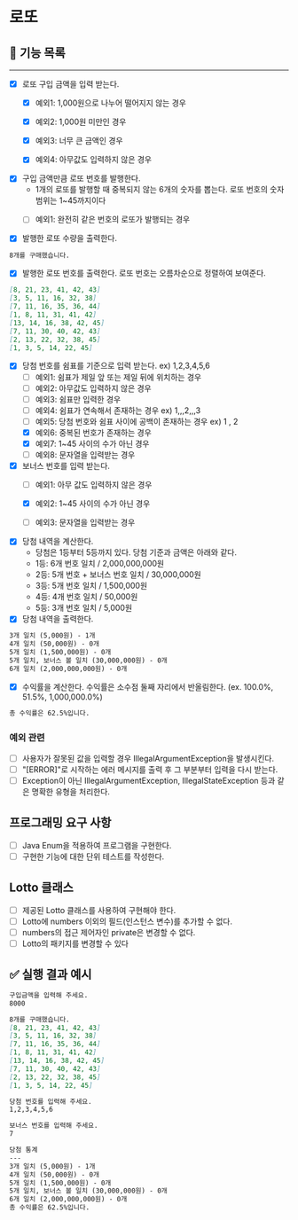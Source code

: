 # 로또

## 📝 기능 목록

----

- [x] 로또 구입 금액을 입력 받는다.
    - [x] 예외1: 1,000원으로 나누어 떨어지지 않는 경우
    - [x] 예외2: 1,000원 미만인 경우
    - [x] 예외3: 너무 큰 금액인 경우
    - [x] 예외4: 아무값도 입력하지 않은 경우


- [x] 구입 금액만큼 로또 번호를 발행한다.
    - 1개의 로또를 발행할 때 중복되지 않는 6개의 숫자를 뽑는다. 로또 번호의 숫자 범위는 1~45까지이다
    - [ ] 예외1: 완전히 같은 번호의 로또가 발행되는 경우


- [x] 발행한 로또 수량을 출력한다.

```markdown
8개를 구매했습니다.
```

- [x] 발행한 로또 번호를 출력한다. 로또 번호는 오름차순으로 정렬하여 보여준다.

```markdown
[8, 21, 23, 41, 42, 43]
[3, 5, 11, 16, 32, 38]
[7, 11, 16, 35, 36, 44]
[1, 8, 11, 31, 41, 42]
[13, 14, 16, 38, 42, 45]
[7, 11, 30, 40, 42, 43]
[2, 13, 22, 32, 38, 45]
[1, 3, 5, 14, 22, 45]
```

- [x] 당첨 번호를 쉼표를 기준으로 입력 받는다. ex) 1,2,3,4,5,6
    - [ ] 예외1: 쉼표가 제일 앞 또는 제일 뒤에 위치하는 경우
    - [ ] 예외2: 아무값도 입력하지 않은 경우
    - [ ] 예외3: 쉼표만 입력한 경우
    - [ ] 예외4: 쉼표가 연속해서 존재하는 경우 ex) 1,,,2,,,3
    - [ ] 예외5: 당첨 번호와 쉼표 사이에 공백이 존재하는 경우 ex) 1 , 2
    - [x] 예외6: 중복된 번호가 존재하는 경우
    - [x] 예외7: 1~45 사이의 수가 아닌 경우
    - [ ] 예외8: 문자열을 입력받는 경우
- [x] 보너스 번호를 입력 받는다.
    - [ ] 예외1: 아무 값도 입력하지 않은 경우
    - [x] 예외2: 1~45 사이의 수가 아닌 경우
    - [ ] 예외3: 문자열을 입력받는 경우


- [x] 당첨 내역을 계산한다.
    - 당첨은 1등부터 5등까지 있다. 당첨 기준과 금액은 아래와 같다.
    - 1등: 6개 번호 일치 / 2,000,000,000원
    - 2등: 5개 번호 + 보너스 번호 일치 / 30,000,000원
    - 3등: 5개 번호 일치 / 1,500,000원
    - 4등: 4개 번호 일치 / 50,000원
    - 5등: 3개 번호 일치 / 5,000원
- [x] 당첨 내역을 출력한다.

```markdown
3개 일치 (5,000원) - 1개
4개 일치 (50,000원) - 0개
5개 일치 (1,500,000원) - 0개
5개 일치, 보너스 볼 일치 (30,000,000원) - 0개
6개 일치 (2,000,000,000원) - 0개
  ```

- [x] 수익률을 계산한다. 수익률은 소수점 둘째 자리에서 반올림한다. (ex. 100.0%, 51.5%, 1,000,000.0%)

```markdown
총 수익률은 62.5%입니다.
```

### 예외 관련

- [ ] 사용자가 잘못된 값을 입력할 경우 IllegalArgumentException을 발생시킨다.
- [ ] "[ERROR]"로 시작하는 에러 메시지를 출력 후 그 부분부터 입력을 다시 받는다.
- [ ] Exception이 아닌 IllegalArgumentException, IllegalStateException 등과 같은 명확한 유형을 처리한다.

## 프로그래밍 요구 사항

- [ ] Java Enum을 적용하여 프로그램을 구현한다.
- [ ] 구현한 기능에 대한 단위 테스트를 작성한다.

## Lotto 클래스

- [ ] 제공된 Lotto 클래스를 사용하여 구현해야 한다.
- [ ] Lotto에 numbers 이외의 필드(인스턴스 변수)를 추가할 수 없다.
- [ ] numbers의 접근 제어자인 private은 변경할 수 없다.
- [ ] Lotto의 패키지를 변경할 수 있다

## ✅ 실행 결과 예시

```markdown
구입금액을 입력해 주세요.
8000

8개를 구매했습니다.
[8, 21, 23, 41, 42, 43]
[3, 5, 11, 16, 32, 38]
[7, 11, 16, 35, 36, 44]
[1, 8, 11, 31, 41, 42]
[13, 14, 16, 38, 42, 45]
[7, 11, 30, 40, 42, 43]
[2, 13, 22, 32, 38, 45]
[1, 3, 5, 14, 22, 45]

당첨 번호를 입력해 주세요.
1,2,3,4,5,6

보너스 번호를 입력해 주세요.
7

당첨 통계
---
3개 일치 (5,000원) - 1개
4개 일치 (50,000원) - 0개
5개 일치 (1,500,000원) - 0개
5개 일치, 보너스 볼 일치 (30,000,000원) - 0개
6개 일치 (2,000,000,000원) - 0개
총 수익률은 62.5%입니다.
```